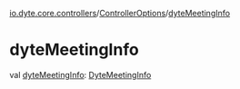 [io.dyte.core.controllers](../index.md)/[ControllerOptions](index.md)/[dyteMeetingInfo](dyte-meeting-info.md)

# dyteMeetingInfo


val [dyteMeetingInfo](dyte-meeting-info.md): [DyteMeetingInfo](../../com.dyte.mobilecorekmm.models/-dyte-meeting-info/index.md)
